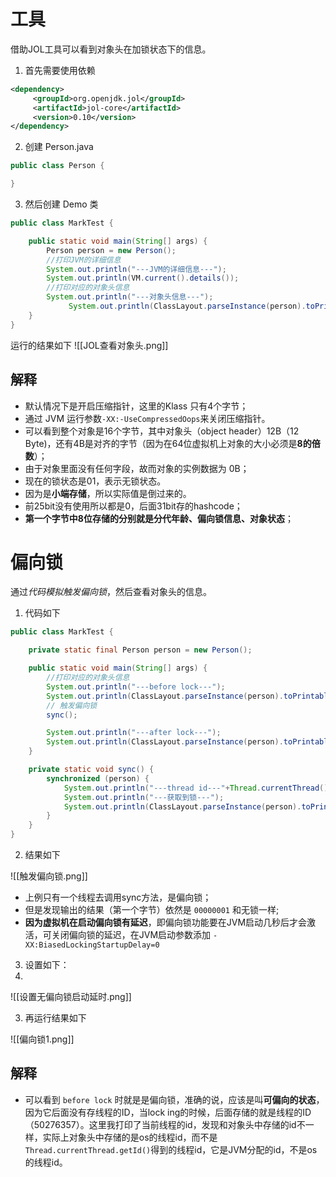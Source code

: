 # 工具
借助JOL工具可以看到对象头在加锁状态下的信息。

1. 首先需要使用依赖
```xml
<dependency>
     <groupId>org.openjdk.jol</groupId>
     <artifactId>jol-core</artifactId>
     <version>0.10</version>
</dependency>
```

2. 创建 Person.java
```java
public class Person {

}
```

3. 然后创建 Demo 类

```java
public class MarkTest {

    public static void main(String[] args) {
        Person person = new Person();
        //打印JVM的详细信息
        System.out.println("---JVM的详细信息---");
        System.out.println(VM.current().details());
        //打印对应的对象头信息
        System.out.println("---对象头信息---");
   	         System.out.println(ClassLayout.parseInstance(person).toPrintable());
    }
}
```

运行的结果如下
![[JOL查看对象头.png]]

## 解释
- 默认情况下是开启压缩指针，这里的Klass 只有4个字节；
- 通过 JVM 运行参数`-XX:-UseCompressedOops`来关闭压缩指针。
- 可以看到整个对象是16个字节，其中对象头（object header）12B（12 Byte)，还有4B是对齐的字节（因为在64位虚拟机上对象的大小必须是**8的倍数**）；
- 由于对象里面没有任何字段，故而对象的实例数据为 0B；
- 现在的锁状态是01，表示无锁状态。
- 因为是**小端存储**，所以实际值是倒过来的。
- 前25bit没有使用所以都是0，后面31bit存的hashcode；
- **第一个字节中8位存储的分别就是分代年龄、偏向锁信息、对象状态**；


# 偏向锁

通过*代码模拟触发偏向锁*，然后查看对象头的信息。
1. 代码如下

```java
public class MarkTest {

    private static final Person person = new Person();

    public static void main(String[] args) {
        //打印对应的对象头信息
        System.out.println("---before lock---");
        System.out.println(ClassLayout.parseInstance(person).toPrintable());
		// 触发偏向锁
        sync();

        System.out.println("---after lock---");
        System.out.println(ClassLayout.parseInstance(person).toPrintable());
    }

    private static void sync() {
        synchronized (person) {
            System.out.println("---thread id---"+Thread.currentThread().getId());
            System.out.println("---获取到锁---");
            System.out.println(ClassLayout.parseInstance(person).toPrintable());
        }
    }
}
```

2. 结果如下

![[触发偏向锁.png]]

- 上例只有一个线程去调用sync方法，是偏向锁；
- 但是发现输出的结果（第一个字节）依然是 `00000001` 和无锁一样;
- **因为虚拟机在启动偏向锁有延迟**，即偏向锁功能要在JVM启动几秒后才会激活，可关闭偏向锁的延迟，在JVM启动参数添加 `-XX:BiasedLockingStartupDelay=0`

3. 设置如下：
4. 
![[设置无偏向锁启动延时.png]]

3. 再运行结果如下

![[偏向锁1.png]]


## 解释
- 可以看到 `before lock` 时就是是偏向锁，准确的说，应该是叫**可偏向的状态**，因为它后面没有存线程的ID，当lock ing的时候，后面存储的就是线程的ID（50276357）。这里我打印了当前线程的id，发现和对象头中存储的id不一样，实际上对象头中存储的是os的线程id，而不是`Thread.currentThread.getId()`得到的线程id，它是JVM分配的id，不是os的线程id。